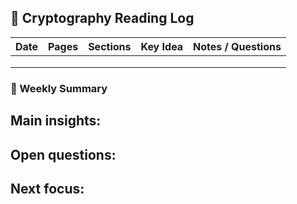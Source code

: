 ## 📘 Cryptography Reading Log

| Date | Pages | Sections |      Key Idea      |         Notes / Questions      |
|------|-------|----------|--------------------|--------------------------------|
|      |       |          |                    |                                |
|      |       |          |                    |                                |
|      |       |          |                    |                                |

### 🔹 Weekly Summary
**Main insights:**  
-  

**Open questions:**  
-  

**Next focus:**  
-  


